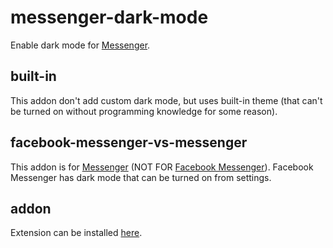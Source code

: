 # messenger-dark-mode

Enable dark mode for [Messenger](https://www.messenger.com/).

## built-in

This addon don't add custom dark mode, but uses built-in theme (that can't be turned on without programming knowledge for some reason).

## facebook-messenger-vs-messenger

This addon is for [Messenger](https://www.messenger.com/) (NOT FOR [Facebook Messenger](https://www.facebook.com/messages/)). Facebook Messenger has dark mode that can be turned on from settings.

## addon

Extension can be installed [here](https://addons.mozilla.org/en-US/firefox/addon/messenger-built-in-dark-mode/).
